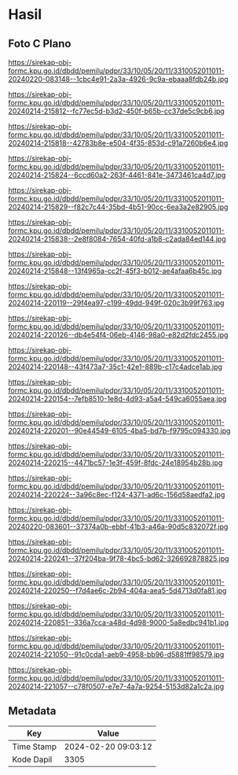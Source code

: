 # Hasil

## Foto C Plano

https://sirekap-obj-formc.kpu.go.id/dbdd/pemilu/pdpr/33/10/05/20/11/3310052011011-20240220-083148--1cbc4e91-2a3a-4926-9c9a-ebaaa8fdb24b.jpg

https://sirekap-obj-formc.kpu.go.id/dbdd/pemilu/pdpr/33/10/05/20/11/3310052011011-20240214-215812--fc77ec5d-b3d2-450f-b65b-cc37de5c9cb6.jpg

https://sirekap-obj-formc.kpu.go.id/dbdd/pemilu/pdpr/33/10/05/20/11/3310052011011-20240214-215818--42783b8e-e504-4f35-853d-c91a7260b6e4.jpg

https://sirekap-obj-formc.kpu.go.id/dbdd/pemilu/pdpr/33/10/05/20/11/3310052011011-20240214-215824--6ccd60a2-263f-4461-841e-3473461ca4d7.jpg

https://sirekap-obj-formc.kpu.go.id/dbdd/pemilu/pdpr/33/10/05/20/11/3310052011011-20240214-215829--f82c7c44-35bd-4b51-90cc-6ea3a2e82905.jpg

https://sirekap-obj-formc.kpu.go.id/dbdd/pemilu/pdpr/33/10/05/20/11/3310052011011-20240214-215838--2e8f8084-7654-40fd-a1b8-c2ada84ed144.jpg

https://sirekap-obj-formc.kpu.go.id/dbdd/pemilu/pdpr/33/10/05/20/11/3310052011011-20240214-215848--13f4965a-cc2f-45f3-b012-ae4afaa6b45c.jpg

https://sirekap-obj-formc.kpu.go.id/dbdd/pemilu/pdpr/33/10/05/20/11/3310052011011-20240214-220119--29f4ea97-c199-49dd-949f-020c3b99f763.jpg

https://sirekap-obj-formc.kpu.go.id/dbdd/pemilu/pdpr/33/10/05/20/11/3310052011011-20240214-220126--db4e54f4-06eb-4146-98a0-e82d2fdc2455.jpg

https://sirekap-obj-formc.kpu.go.id/dbdd/pemilu/pdpr/33/10/05/20/11/3310052011011-20240214-220148--43f473a7-35c1-42e1-889b-c17c4adce1ab.jpg

https://sirekap-obj-formc.kpu.go.id/dbdd/pemilu/pdpr/33/10/05/20/11/3310052011011-20240214-220154--7efb8510-1e8d-4d93-a5a4-549ca6055aea.jpg

https://sirekap-obj-formc.kpu.go.id/dbdd/pemilu/pdpr/33/10/05/20/11/3310052011011-20240214-220201--90e44549-6105-4ba5-bd7b-f9795c094330.jpg

https://sirekap-obj-formc.kpu.go.id/dbdd/pemilu/pdpr/33/10/05/20/11/3310052011011-20240214-220215--4471bc57-1e3f-459f-8fdc-24e18954b28b.jpg

https://sirekap-obj-formc.kpu.go.id/dbdd/pemilu/pdpr/33/10/05/20/11/3310052011011-20240214-220224--3a96c8ec-f124-4371-ad6c-156d58aedfa2.jpg

https://sirekap-obj-formc.kpu.go.id/dbdd/pemilu/pdpr/33/10/05/20/11/3310052011011-20240220-083601--37374a0b-ebbf-41b3-a46a-90d5c832072f.jpg

https://sirekap-obj-formc.kpu.go.id/dbdd/pemilu/pdpr/33/10/05/20/11/3310052011011-20240214-220241--37f204ba-9f78-4bc5-bd62-326692878825.jpg

https://sirekap-obj-formc.kpu.go.id/dbdd/pemilu/pdpr/33/10/05/20/11/3310052011011-20240214-220250--f7d4ae6c-2b94-404a-aea5-5d4713d0fa81.jpg

https://sirekap-obj-formc.kpu.go.id/dbdd/pemilu/pdpr/33/10/05/20/11/3310052011011-20240214-220851--336a7cca-a48d-4d98-9000-5a8edbc941b1.jpg

https://sirekap-obj-formc.kpu.go.id/dbdd/pemilu/pdpr/33/10/05/20/11/3310052011011-20240214-221050--91c0cda1-aeb9-4958-bb96-d5881ff98579.jpg

https://sirekap-obj-formc.kpu.go.id/dbdd/pemilu/pdpr/33/10/05/20/11/3310052011011-20240214-221057--c78f0507-e7e7-4a7a-9254-5153d82a1c2a.jpg


## Metadata

| Key        | Value               |
| ---------- | ------------------- |
| Time Stamp | 2024-02-20 09:03:12 |
| Kode Dapil | 3305                |



